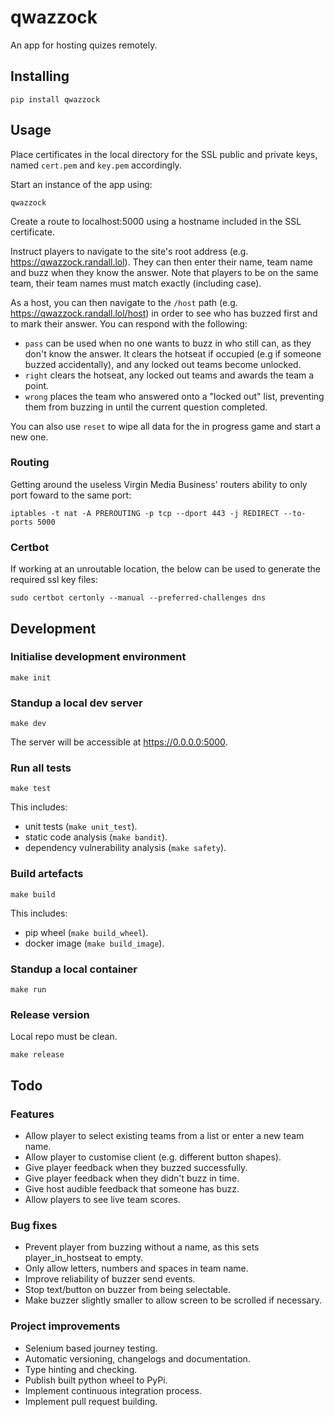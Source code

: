 
# qwazzock

An app for hosting quizes remotely.

## Installing

`pip install qwazzock`

## Usage

Place certificates in the local directory for the SSL public and private keys, named `cert.pem` and `key.pem` accordingly.

Start an instance of the app using:

`qwazzock`

Create a route to localhost:5000 using a hostname included in the SSL certificate.

Instruct players to navigate to the site's root address (e.g. https://qwazzock.randall.lol). They can then enter their name, team name and buzz when they know the answer. Note that players to be on the same team, their team names must match exactly (including case). 

As a host, you can then navigate to the `/host` path (e.g. https://qwazzock.randall.lol/host) in order to see who has buzzed first and to mark their answer. You can respond with the following:

- `pass` can be used when no one wants to buzz in who still can, as they don't know the answer. It clears the hotseat if occupied (e.g if someone buzzed accidentally), and any locked out teams become unlocked.
- `right` clears the hotseat, any locked out teams and awards the team a point.
- `wrong` places the team who answered onto a "locked out" list, preventing them from buzzing in until the current question completed.

You can also use `reset` to wipe all data for the in progress game and start a new one.

### Routing

Getting around the useless Virgin Media Business' routers ability to only port foward to the same port:

```
iptables -t nat -A PREROUTING -p tcp --dport 443 -j REDIRECT --to-ports 5000
```

### Certbot

If working at an unroutable location, the below can be used to generate the required ssl key files:

```sudo certbot certonly --manual --preferred-challenges dns```

## Development

### Initialise development environment

`make init`

### Standup a local dev server

`make dev`

The server will be accessible at https://0.0.0.0:5000.

### Run all tests

`make test`

This includes:

- unit tests (`make unit_test`).
- static code analysis (`make bandit`).
- dependency vulnerability analysis (`make safety`).

### Build artefacts

`make build`

This includes:

- pip wheel (`make build_wheel`).
- docker image (`make build_image`).

### Standup a local container

`make run`

### Release version

Local repo must be clean.

`make release`

## Todo

### Features
- Allow player to select existing teams from a list or enter a new team name.
- Allow player to customise client (e.g. different button shapes).
- Give player feedback when they buzzed successfully.
- Give player feedback when they didn't buzz in time.
- Give host audible feedback that someone has buzz.
- Allow players to see live team scores.

### Bug fixes
- Prevent player from buzzing without a name, as this sets player_in_hostseat to empty.
- Only allow letters, numbers and spaces in team name.
- Improve reliability of buzzer send events.
- Stop text/button on buzzer from being selectable.
- Make buzzer slightly smaller to allow screen to be scrolled if necessary.

### Project improvements
- Selenium based journey testing.
- Automatic versioning, changelogs and documentation.
- Type hinting and checking.
- Publish built python wheel to PyPi.
- Implement continuous integration process.
- Implement pull request building.
